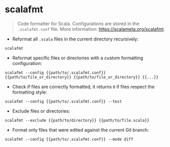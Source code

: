 # scalafmt

> Code formatter for Scala.
> Configurations are stored in the `.scalafmt.conf` file.
> More information: <https://scalameta.org/scalafmt>.

- Reformat all `.scala` files in the current directory recursively:

`scalafmt`

- Reformat specific files or directories with a custom formatting configuration:

`scalafmt --config {{path/to/.scalafmt.conf}} {{path/to/file_or_directory}} {{path/to/file_or_directory}} {{...}}`

- Check if files are correctly formatted, it returns `0` if files respect the formatting style:

`scalafmt --config {{path/to/.scalafmt.conf}} --test`

- Exclude files or directories:

`scalafmt --exclude {{path/to/directory}} {{path/to/file.scala}}`

- Format only files that were edited against the current Git branch:

`scalafmt --config {{path/to/.scalafmt.conf}} --mode diff`
